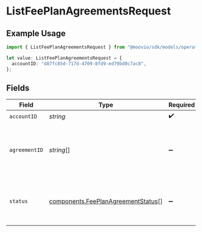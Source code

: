 # ListFeePlanAgreementsRequest

## Example Usage

```typescript
import { ListFeePlanAgreementsRequest } from "@moovio/sdk/models/operations";

let value: ListFeePlanAgreementsRequest = {
  accountID: "d87fc85d-717d-4709-8fd9-ed79bd0c7ac8",
};
```

## Fields

| Field                                                                                    | Type                                                                                     | Required                                                                                 | Description                                                                              |
| ---------------------------------------------------------------------------------------- | ---------------------------------------------------------------------------------------- | ---------------------------------------------------------------------------------------- | ---------------------------------------------------------------------------------------- |
| `accountID`                                                                              | *string*                                                                                 | :heavy_check_mark:                                                                       | N/A                                                                                      |
| `agreementID`                                                                            | *string*[]                                                                               | :heavy_minus_sign:                                                                       | A comma-separated list of agreement IDs to filter the results by.                        |
| `status`                                                                                 | [components.FeePlanAgreementStatus](../../models/components/feeplanagreementstatus.md)[] | :heavy_minus_sign:                                                                       | A comma-separated list of statuses to filter the results by.                             |